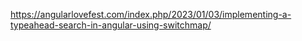 https://angularlovefest.com/index.php/2023/01/03/implementing-a-typeahead-search-in-angular-using-switchmap/

